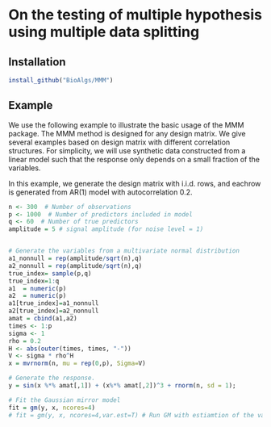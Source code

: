 # On the testing of multiple hypothesis using multiple data splitting


## Installation
```R
install_github("BioAlgs/MMM")
```

## Example
We use the following example to illustrate the basic usage of the MMM package. The MMM method is designed for any design matrix. We give several examples based on design matrix with different correlation structures. For simplicity, we will use synthetic data constructed from a linear model such that the response only depends on a small fraction of the variables.

In this example, we generate the design matrix with i.i.d. rows, and eachrow is generated from AR(1) model with autocorrelation 0.2. 


```R
n <- 300  # Number of observations
p <- 1000  # Number of predictors included in model
q <- 60  # Number of true predictors
amplitude = 5 # signal amplitude (for noise level = 1) 


# Generate the variables from a multivariate normal distribution
a1_nonnull = rep(amplitude/sqrt(n),q)
a2_nonnull = rep(amplitude/sqrt(n),q)
true_index= sample(p,q)
true_index=1:q
a1  = numeric(p)
a2  = numeric(p)
a1[true_index]=a1_nonnull
a2[true_index]=a2_nonnull
amat = cbind(a1,a2)
times <- 1:p
sigma <- 1
rho = 0.2
H <- abs(outer(times, times, "-"))
V <- sigma * rho^H
x = mvrnorm(n, mu = rep(0,p), Sigma=V)

# Generate the response.
y = sin(x %*% amat[,1]) + (x%*% amat[,2])^3 + rnorm(n, sd = 1);

# Fit the Gaussian mirror model
fit = gm(y, x, ncores=4)
# fit = gm(y, x, ncores=4,var.est=T) # Run GM with estiamtion of the variance of FDR

```
